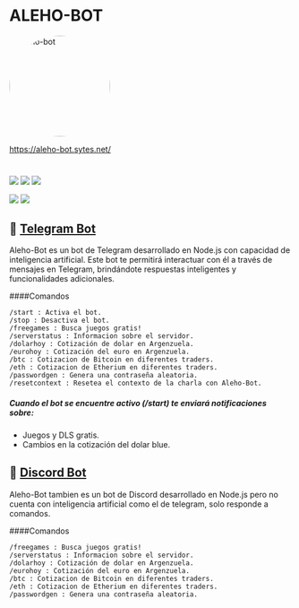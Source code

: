 # ALEHO-BOT 

<a href="https://ibb.co/px3Ld0f"><img src="https://i.ibb.co/px3Ld0f/aleho-bot.jpg" alt="aleho-bot"  width="180" height="180" style="border-radius: 50%;"/></a> 

https://aleho-bot.sytes.net/

# 
![](https://img.shields.io/website?url=https%3A%2F%2Faleho.sytes.net&style=plastic)
![](https://img.shields.io/github/package-json/v/alehodev/aleho-bot?style=plastic)
![](https://img.shields.io/github/issues/alehodev/aleho-bot?style=plastic)

![](https://img.shields.io/github/last-commit/alehodev/aleho-bot?style=plastic) 
![](https://img.shields.io/github/commit-activity/y/alehodev/aleho-bot?style=plastic)

## 🤖 [Telegram Bot](https://t.me/Aleho_Bot "Agrega el contacto de Aleho-Bot en tu telegram")
Aleho-Bot es un bot de Telegram desarrollado en Node.js con capacidad de inteligencia artificial. Este bot te permitirá interactuar con él a través de mensajes en Telegram, brindándote respuestas inteligentes y funcionalidades adicionales.

####Comandos

    /start : Activa el bot.
    /stop : Desactiva el bot.
    /freegames : Busca juegos gratis!
    /serverstatus : Informacion sobre el servidor.
    /dolarhoy : Cotización de dolar en Argenzuela.
    /eurohoy : Cotización del euro en Argenzuela.
	/btc : Cotizacion de Bitcoin en diferentes traders.
	/eth : Cotizacion de Etherium en diferentes traders.
    /passwordgen : Genera una contraseña aleatoria.
	/resetcontext : Resetea el contexto de la charla con Aleho-Bot.

##### Cuando el bot se encuentre activo (/start) te enviará notificaciones sobre: 
- Juegos y DLS gratis.
- Cambios en la cotización del dolar blue.

## 🤖 [Discord Bot](https://discord.com/api/oauth2/authorize?client_id=745829100186501190&permissions=8&scope=bot "Agrega el contacto de Aleho-Bot en tu Discord")
Aleho-Bot tambien es un bot de Discord desarrollado en Node.js pero no cuenta con inteligencia artificial como el de telegram, solo responde a comandos.

####Comandos 

    /freegames : Busca juegos gratis!
    /serverstatus : Informacion sobre el servidor.
    /dolarhoy : Cotización de dolar en Argenzuela.
    /eurohoy : Cotización del euro en Argenzuela.
	/btc : Cotizacion de Bitcoin en diferentes traders.
	/eth : Cotizacion de Etherium en diferentes traders.
    /passwordgen : Genera una contraseña aleatoria.